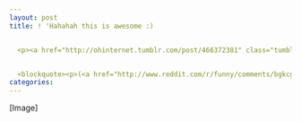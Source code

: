 ```yaml
---
layout: post
title: ! 'Hahahah this is awesome :)


  <p><a href="http://ohinternet.tumblr.com/post/466372381" class="tumblr_blog">ohinternet</a>:</p>


  <blockquote><p>(<a href="http://www.reddit.com/r/funny/comments/bgkcg/ive_seen_some_of_these_wallpapers_recently_do/c0moqj0">reddit</a>)</p></blockquote>'
categories: 
---
```

[Image]
